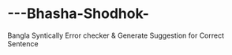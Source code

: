 # ---Bhasha-Shodhok-
Bangla Syntically Error checker &amp; Generate Suggestion for Correct Sentence

